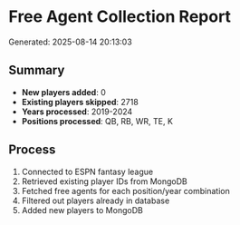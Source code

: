 # Free Agent Collection Report

Generated: 2025-08-14 20:13:03

## Summary

- **New players added**: 0
- **Existing players skipped**: 2718
- **Years processed**: 2019-2024
- **Positions processed**: QB, RB, WR, TE, K

## Process

1. Connected to ESPN fantasy league
2. Retrieved existing player IDs from MongoDB
3. Fetched free agents for each position/year combination
4. Filtered out players already in database
5. Added new players to MongoDB
